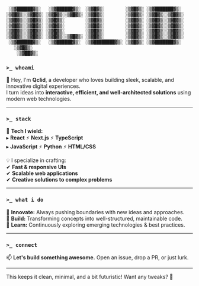 ```txt
 ░▒▓██████▓▒░   ░▒▓██████▓▒░  ░▒▓█▓▒░        ░▒▓█▓▒░ ░▒▓███████▓▒░        
░▒▓█▓▒░░▒▓█▓▒░ ░▒▓█▓▒░░▒▓█▓▒░ ░▒▓█▓▒░        ░▒▓█▓▒░ ░▒▓█▓▒░░▒▓█▓▒░       
░▒▓█▓▒░░▒▓█▓▒░ ░▒▓█▓▒░        ░▒▓█▓▒░        ░▒▓█▓▒░ ░▒▓█▓▒░░▒▓█▓▒░       
░▒▓█▓▒░░▒▓█▓▒░ ░▒▓█▓▒░        ░▒▓█▓▒░        ░▒▓█▓▒░ ░▒▓█▓▒░░▒▓█▓▒░       
░▒▓█▓▒░░▒▓█▓▒░ ░▒▓█▓▒░        ░▒▓█▓▒░        ░▒▓█▓▒░ ░▒▓█▓▒░░▒▓█▓▒░       
░▒▓█▓▒░░▒▓█▓▒░ ░▒▓█▓▒░░▒▓█▓▒░ ░▒▓█▓▒░        ░▒▓█▓▒░ ░▒▓█▓▒░░▒▓█▓▒░       
 ░▒▓██████▓▒░   ░▒▓██████▓▒░  ░▒▓████████▓▒░ ░▒▓█▓▒░ ░▒▓███████▓▒░        
   ░▒▓█▓▒░                                                                
    ░▒▓██▓▒░                                                              
```

### `>_ whoami`  
👋 Hey, I'm **Qclid**, a developer who loves building sleek, scalable, and innovative digital experiences.  
I turn ideas into **interactive, efficient, and well-architected solutions** using modern web technologies.  

---

### `>_ stack`  
🚀 **Tech I wield:**  
▸ **React** ⚡ **Next.js** ⚡ **TypeScript**  
▸ **JavaScript** ⚡ **Python** ⚡ **HTML/CSS**  

💡 I specialize in crafting:  
✔ **Fast & responsive UIs**  
✔ **Scalable web applications**  
✔ **Creative solutions to complex problems**  

---

### `>_ what i do`  
🔹 **Innovate:** Always pushing boundaries with new ideas and approaches.  
🔹 **Build:** Transforming concepts into well-structured, maintainable code.  
🔹 **Learn:** Continuously exploring emerging technologies & best practices.  

---

### `>_ connect`  
📫 **Let's build something awesome.** Open an issue, drop a PR, or just lurk.  

---

This keeps it clean, minimal, and a bit futuristic! Want any tweaks? 🚀
